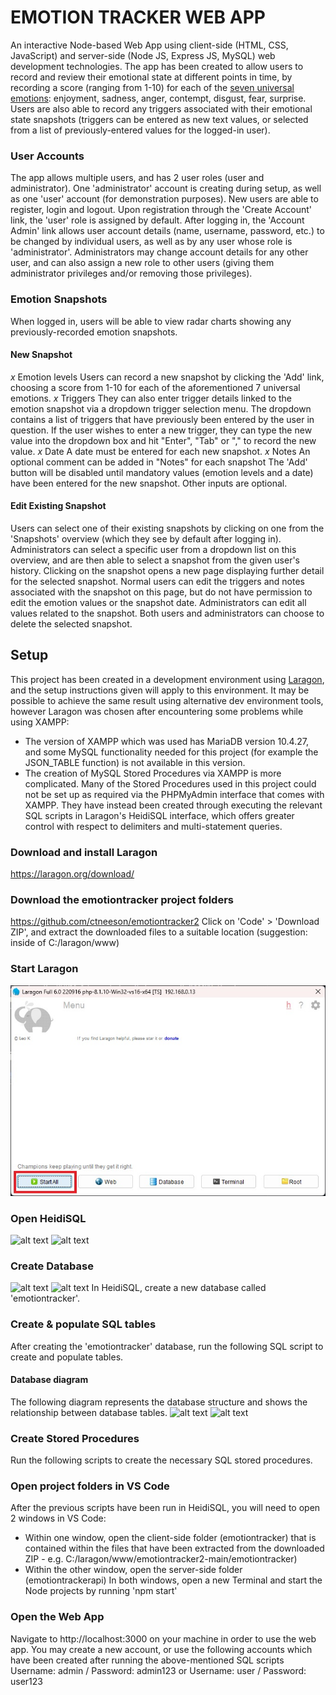 # EMOTION TRACKER WEB APP
An interactive Node-based Web App using client-side (HTML, CSS, JavaScript) and server-side (Node JS, Express JS, MySQL) web development technologies.
The app has been created to allow users to record and review their emotional state at different points in time, by recording a score (ranging from 1-10) for each of the [seven universal emotions](https://www.paulekman.com/universal-emotions/): enjoyment, sadness, anger, contempt, disgust, fear, surprise.
Users are also able to record any triggers associated with their emotional state snapshots (triggers can be entered as new text values, or selected from a list of previously-entered values for the logged-in user).


### User Accounts
The app allows multiple users, and has 2 user roles (user and administrator). One 'administrator' account is creating during setup, as well as one 'user' account (for demonstration purposes).
New users are able to register, login and logout. Upon registration through the 'Create Account' link, the 'user' role is assigned by default. After logging in, the 'Account Admin' link allows user account details (name, username, password, etc.) to be changed by individual users, as well as by any user whose role is 'administrator'. Administrators may change account details for any other user, and can also assign a new role to other users (giving them administrator privileges and/or removing those privileges).


### Emotion Snapshots
When logged in, users will be able to view radar charts showing any previously-recorded emotion snapshots.

#### New Snapshot
_x_ Emotion levels
Users can record a new snapshot by clicking the 'Add' link, choosing a score from 1-10 for each of the aforementioned 7 universal emotions.
_x_ Triggers
They can also enter trigger details linked to the emotion snapshot via a dropdown trigger selection menu. The dropdown contains a list of triggers that have previously been entered by the user in question. If the user wishes to enter a new trigger, they can type the new value into the dropdown box and hit "Enter", "Tab" or "," to record the new value.
_x_ Date
A date must be entered for each new snapshot.
_x_ Notes
An optional comment can be added in "Notes" for each snapshot
The 'Add' button will be disabled until mandatory values (emotion levels and a date) have been entered for the new snapshot. Other inputs are optional.

#### Edit Existing Snapshot
Users can select one of their existing snapshots by clicking on one from the 'Snapshots' overview (which they see by default after logging in).
Administrators can select a specific user from a dropdown list on this overview, and are then able to select a snapshot from the given user's history.
Clicking on the snapshot opens a new page displaying further detail for the selected snapshot. Normal users can edit the triggers and notes associated with the snapshot on this page, but do not have permission to edit the emotion values or the snapshot date. Administrators can edit all values related to the snapshot. Both users and administrators can choose to delete the selected snapshot.



## Setup
This project has been created in a development environment using [Laragon](https://laragon.org), and the setup instructions given will apply to this environment.
It may be possible to achieve the same result using alternative dev environment tools, however Laragon was chosen after encountering some problems while using XAMPP:
- The version of XAMPP which was used has MariaDB version 10.4.27, and some MySQL functionality needed for this project (for example the JSON_TABLE function) is not available in this version.
- The creation of MySQL Stored Procedures via XAMPP is more complicated. Many of the Stored Procedures used in this project could not be set up as required via the PHPMyAdmin interface that comes with XAMPP. They have instead been created through executing the relevant SQL scripts in Laragon's HeidiSQL interface, which offers greater control with respect to delimiters and multi-statement queries.

### Download and install Laragon
https://laragon.org/download/

### Download the emotiontracker project folders
https://github.com/ctneeson/emotiontracker2
Click on 'Code' > 'Download ZIP', and extract the downloaded files to a suitable location (suggestion: inside of C:/laragon/www)

### Start Laragon
![alt text](https://github.com/ctneeson/emotiontracker2/blob/main/Start%20Laragon.jpg?raw=true)

### Open HeidiSQL
![alt text](http://url/to/img.png)
![alt text](https://github.com/[username]/[reponame]/blob/[branch]/image.jpg?raw=true)

### Create Database
![alt text](http://url/to/img.png)
![alt text](https://github.com/[username]/[reponame]/blob/[branch]/image.jpg?raw=true)
In HeidiSQL, create a new database called 'emotiontracker'.

### Create & populate SQL tables
After creating the 'emotiontracker' database, run the following SQL script to create and populate tables.
#### Database diagram
The following diagram represents the database structure and shows the relationship between database tables.
![alt text](http://url/to/img.png)
![alt text](https://github.com/[username]/[reponame]/blob/[branch]/image.jpg?raw=true)

### Create Stored Procedures
Run the following scripts to create the necessary SQL stored procedures.

### Open project folders in VS Code
After the previous scripts have been run in HeidiSQL, you will need to open 2 windows in VS Code:
- Within one window, open the client-side folder (emotiontracker) that is contained within the files that have been extracted from the downloaded ZIP - e.g. C:/laragon/www/emotiontracker2-main/emotiontracker)
- Within the other window, open the server-side folder (emotiontrackerapi)
In both windows, open a new Terminal and start the Node projects by running 'npm start'

### Open the Web App
Navigate to http://localhost:3000 on your machine in order to use the web app.
You may create a new account, or use the following accounts which have been created after running the above-mentioned SQL scripts
Username: admin / Password: admin123
or
Username: user / Password: user123
